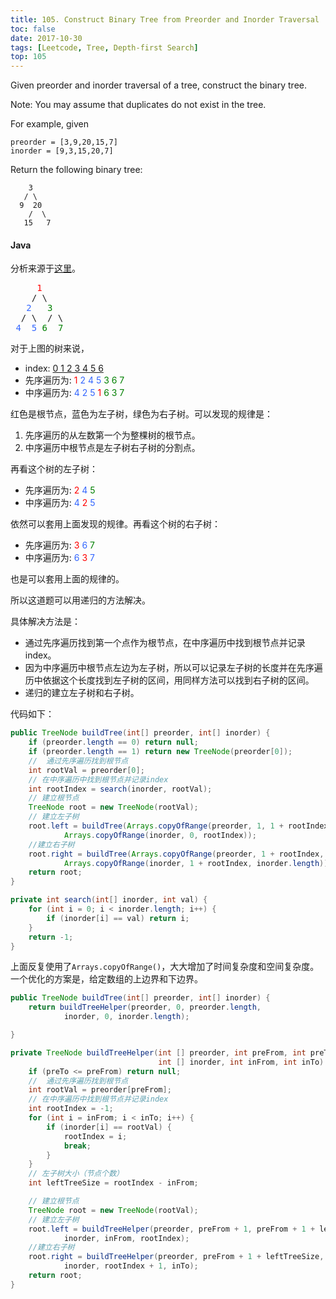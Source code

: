 ```yaml
---
title: 105. Construct Binary Tree from Preorder and Inorder Traversal
toc: false
date: 2017-10-30
tags: [Leetcode, Tree, Depth-first Search]
top: 105
---
```


Given preorder and inorder traversal of a tree, construct the binary tree.

Note:
You may assume that duplicates do not exist in the tree.

For example, given

```
preorder = [3,9,20,15,7]
inorder = [9,3,15,20,7]
```

Return the following binary tree:

```
    3
   / \
  9  20
    /  \
   15   7
```

#### Java

分析来源于[这里](https://www.cnblogs.com/springfor/p/3884034.html)。

<pre>     <span style="color: #ff0000;">1</span>       
    / \   
   <span style="color: #3366ff;">2</span>   <span style="color: #008000;">3</span>   
  / \  / \   
 <span style="color: #3366ff;">4</span>  <span style="color: #3366ff;">5</span> <span style="color: #008000;">6</span><span style="color: #008000;">  7</span></pre>
 
 对于上图的树来说，

* index: <u>0 1 2 3 4 5 6</u>
* 先序遍历为<span style="color: #000000;">:</span><span style="color: #ff0000;"> 1</span><span style="color: #3366ff;"> 2 4 5 </span><span style="color: #008000;">3 6 7 </span>
* 中序遍历为<span style="color: #000000;">:</span><span style="color: #3366ff;"> 4 2 5</span><span style="color: red;"> 1 </span><span style="color: #008000;">6 3 7</span>
 
红色是根节点，蓝色为左子树，绿色为右子树。可以发现的规律是：

1. 先序遍历的从左数第一个为整棵树的根节点。
2. 中序遍历中根节点是左子树右子树的分割点。
 
再看这个树的左子树：

* 先序遍历为<span style="color: #000000;">:</span><span style="color: #ff0000;"> </span><span style="color: #ff0000;">2</span><span style="color: #008000;"> </span><span style="color: #3366ff;">4</span><span style="color: #008000;"> 5</span><span style="color: #008000;"> </span>
* 中序遍历为<span style="color: #000000;">:</span><span style="color: #3366ff;"> 4 </span><span style="color: #ff0000;">2</span><span style="color: #008000;"> </span><span style="color: #3366ff;">5
 </span>
 
依然可以套用上面发现的规律。再看这个树的右子树：
 
* 先序遍历为<span style="color: #000000;">:</span><span style="color: #ff0000;"> </span><span style="color: #ff0000;">3</span><span style="color: #008000;"> </span><span style="color: #3366ff;">6</span><span style="color: #008000;"> 7</span><span style="color: #008000;"> </span>
* 中序遍历为<span style="color: #000000;">:</span><span style="color: #3366ff;"> 6 </span><span style="color: #ff0000;">3</span><span style="color: #008000;"> </span><span style="color: #3366ff;">7
 </span>
 
也是可以套用上面的规律的。
 
 所以这道题可以用递归的方法解决。
 
 具体解决方法是：

* 通过先序遍历找到第一个点作为根节点，在中序遍历中找到根节点并记录index。
* 因为中序遍历中根节点左边为左子树，所以可以记录左子树的长度并在先序遍历中依据这个长度找到左子树的区间，用同样方法可以找到右子树的区间。
* 递归的建立左子树和右子树。
 
 代码如下：

```Java
public TreeNode buildTree(int[] preorder, int[] inorder) {
    if (preorder.length == 0) return null;
    if (preorder.length == 1) return new TreeNode(preorder[0]);
    //  通过先序遍历找到根节点
    int rootVal = preorder[0];
    // 在中序遍历中找到根节点并记录index
    int rootIndex = search(inorder, rootVal);
    // 建立根节点
    TreeNode root = new TreeNode(rootVal);
    // 建立左子树
    root.left = buildTree(Arrays.copyOfRange(preorder, 1, 1 + rootIndex),
            Arrays.copyOfRange(inorder, 0, rootIndex));
    //建立右子树
    root.right = buildTree(Arrays.copyOfRange(preorder, 1 + rootIndex, preorder.length),
            Arrays.copyOfRange(inorder, 1 + rootIndex, inorder.length));
    return root;
}

private int search(int[] inorder, int val) {
    for (int i = 0; i < inorder.length; i++) {
        if (inorder[i] == val) return i;
    }
    return -1;
}
```

上面反复使用了`Arrays.copyOfRange()`，大大增加了时间复杂度和空间复杂度。一个优化的方案是，给定数组的上边界和下边界。

```Java
public TreeNode buildTree(int[] preorder, int[] inorder) {
    return buildTreeHelper(preorder, 0, preorder.length,
            inorder, 0, inorder.length);

}

private TreeNode buildTreeHelper(int [] preorder, int preFrom, int preTo,
                                 int [] inorder, int inFrom, int inTo) {
    if (preTo <= preFrom) return null;
    //  通过先序遍历找到根节点
    int rootVal = preorder[preFrom];
    // 在中序遍历中找到根节点并记录index
    int rootIndex = -1;
    for (int i = inFrom; i < inTo; i++) {
        if (inorder[i] == rootVal) {
            rootIndex = i;
            break;
        }
    }
    // 左子树大小（节点个数）
    int leftTreeSize = rootIndex - inFrom;

    // 建立根节点
    TreeNode root = new TreeNode(rootVal);
    // 建立左子树
    root.left = buildTreeHelper(preorder, preFrom + 1, preFrom + 1 + leftTreeSize,
            inorder, inFrom, rootIndex);
    //建立右子树
    root.right = buildTreeHelper(preorder, preFrom + 1 + leftTreeSize, preTo,
            inorder, rootIndex + 1, inTo);
    return root;
}
```
